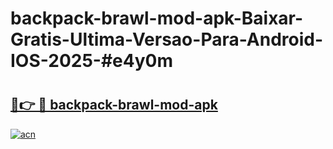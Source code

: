 # backpack-brawl-mod-apk-Baixar-Gratis-Ultima-Versao-Para-Android-IOS-2025-#e4y0m

# <h2><a href="https://ainizakaria.my?title=backpack-brawl-mod-apk&ref=24M">🔗👉 🔴 backpack-brawl-mod-apk</a></h2>

[![acn](https://github.com/user-attachments/assets/0f9c940e-d8b0-45ae-aac7-cd30a18b3e1c)](https://ainizakaria.my?title=backpack-brawl-mod-apk&ref=24M)

